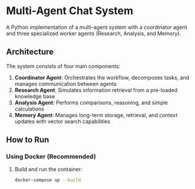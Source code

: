 # Multi-Agent Chat System

A Python implementation of a multi-agent system with a coordinator agent and three specialized worker agents (Research, Analysis, and Memory).

## Architecture

The system consists of four main components:

1. **Coordinator Agent**: Orchestrates the workflow, decomposes tasks, and manages communication between agents
2. **Research Agent**: Simulates information retrieval from a pre-loaded knowledge base
3. **Analysis Agent**: Performs comparisons, reasoning, and simple calculations
4. **Memory Agent**: Manages long-term storage, retrieval, and context updates with vector search capabilities

## How to Run

### Using Docker (Recommended)

1. Build and run the container:
   ```bash
   docker-compose up --build